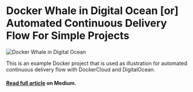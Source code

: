 # Docker Whale in Digital Ocean [or] Automated Continuous Delivery Flow For Simple Projects

![Docker Whale in Digital Ocean](https://cdn-images-1.medium.com/max/2000/1*SjREQ3vFbjWurkdviiwBEQ.png)

This is an example Docker project that is used as illustration for automated continuous delivery flow with DockerCloud and DigitalOcean.

#### [Read full article](https://medium.com/@trekhleb/docker-whale-in-digital-ocean-or-automated-continuous-delivery-flow-for-simple-projects-fbfb2c26bf14) on Medium.
